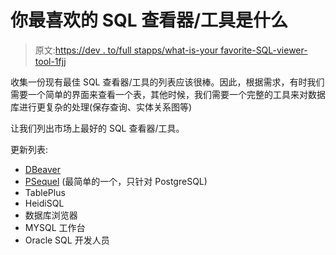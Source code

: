 # 你最喜欢的 SQL 查看器/工具是什么

> 原文:[https://dev . to/full stapps/what-is-your favorite-SQL-viewer-tool-1fjj](https://dev.to/fullstapps/what-is-your-favorite-sql-viewer-tool-1fjj)

收集一份现有最佳 SQL 查看器/工具的列表应该很棒。因此，根据需求，有时我们需要一个简单的界面来查看一个表，其他时候，我们需要一个完整的工具来对数据库进行更复杂的处理(保存查询、实体关系图等)

让我们列出市场上最好的 SQL 查看器/工具。

更新列表:

*   [DBeaver](https://dbeaver.io)
*   [PSequel](https://dbeaver.io/) (最简单的一个，只针对 PostgreSQL)
*   TablePlus
*   HeidiSQL
*   数据库浏览器
*   MYSQL 工作台
*   Oracle SQL 开发人员